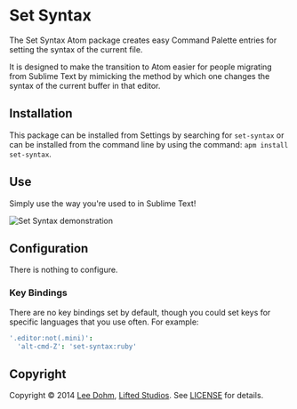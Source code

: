 # Set Syntax

The Set Syntax Atom package creates easy Command Palette entries for setting the syntax of the current file.

It is designed to make the transition to Atom easier for people migrating from Sublime Text by mimicking the method by which one changes the syntax of the current buffer in that editor.

## Installation

This package can be installed from Settings by searching for `set-syntax` or can be installed from the command line by using the command: `apm install set-syntax`.

## Use

Simply use the way you're used to in Sublime Text!

![Set Syntax demonstration](https://raw.githubusercontent.com/lee-dohm/set-syntax/master/set-syntax.gif)

## Configuration

There is nothing to configure.

### Key Bindings

There are no key bindings set by default, though you could set keys for specific languages that you use often. For example:

```coffee
'.editor:not(.mini)':
  'alt-cmd-Z': 'set-syntax:ruby'
```

## Copyright

Copyright &copy; 2014 [Lee Dohm](http://www.lee-dohm.com), [Lifted Studios](http://www.liftedstudios.com). See [LICENSE](https://github.com/lee-dohm/set-syntax/blob/master/LICENSE.md) for details.
